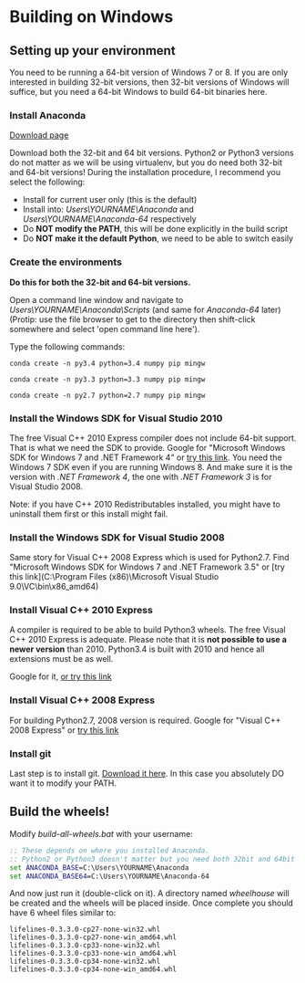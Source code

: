 # Building on Windows

## Setting up your environment

You need to be running a 64-bit version of Windows 7 or 8. If you are
only interested in building 32-bit versions, then 32-bit versions of
Windows will suffice, but you need a 64-bit Windows to build 64-bit
binaries here.

### Install Anaconda

[Download page](http://continuum.io/downloads)

Download both the 32-bit and 64 bit versions. Python2 or Python3
versions do not matter as we will be using virtualenv, but you do need
both 32-bit and 64-bit versions! During the installation procedure, I
recommend you select the following:

* Install for current user only (this is the default)
* Install into: _Users\YOURNAME\Anaconda_ and _Users\YOURNAME\Anaconda-64_ respectively
* Do **NOT modify the PATH**, this will be done explicitly in the build script
* Do **NOT make it the default Python**, we need to be able to switch easily

### Create the environments

**Do this for both the 32-bit and 64-bit versions.**

Open a command line window and navigate to
_Users\YOURNAME\Anaconda\Scripts_ (and same for _Anaconda-64_ later)
(Protip: use the file browser to get to the directory then shift-click
somewhere and select 'open command line here').

Type the following commands:

    conda create -n py3.4 python=3.4 numpy pip mingw

    conda create -n py3.3 python=3.3 numpy pip mingw

    conda create -n py2.7 python=2.7 numpy pip mingw


### Install the Windows SDK for Visual Studio 2010

The free Visual C++ 2010 Express compiler does not include 64-bit
support. That is what we need the SDK to provide. Google for
"Microsoft Windows SDK for Windows 7 and .NET Framework 4" or
[try this link](http://www.microsoft.com/en-us/download/details.aspx?id=8279).
You need the Windows 7 SDK even if you are running Windows 8. And make
sure it is the version with _.NET Framework 4_, the one with _.NET
Framework 3_ is for Visual Studio 2008.

Note: if you have C++ 2010 Redistributables installed, you might have
to uninstall them first or this install might fail.


### Install the Windows SDK for Visual Studio 2008

Same story for Visual C++ 2008 Express which is used for Python2.7.
Find "Microsoft Windows SDK for Windows 7 and .NET Framework 3.5"
or [try this link](C:\Program Files (x86)\Microsoft Visual Studio 9.0\VC\bin\x86_amd64)

### Install Visual C++ 2010 Express

A compiler is required to be able to build Python3 wheels. The free
Visual C++ 2010 Express is adequate. Please note that it is **not
possible to use a newer version** than 2010. Python3.4 is built with
2010 and hence all extensions must be as well.

Google for it, [or try this link](http://www.visualstudio.com/downloads/download-visual-studio-vs#DownloadFamilies_4)

### Install Visual C++ 2008 Express

For building Python2.7, 2008 version is required. Google for
"Visual C++ 2008 Express" or [try this link](http://go.microsoft.com/?linkid=7729279)

### Install git

Last step is to install
git. [Download it here](http://git-scm.com/download/win]). In this
case you absolutely DO want it to modify your PATH.

## Build the wheels!

Modify _build-all-wheels.bat_ with your username:

```bat
:: These depends on where you installed Anaconda.
:: Python2 or Python3 doesn't matter but you need both 32bit and 64bit versions.
set ANACONDA_BASE=C:\Users\YOURNAME\Anaconda
set ANACONDA_BASE64=C:\Users\YOURNAME\Anaconda-64
```

And now just run it (double-click on it). A directory named
_wheelhouse_ will be created and the wheels will be placed
inside. Once complete you should have 6 wheel files similar to:

    lifelines-0.3.3.0-cp27-none-win32.whl
    lifelines-0.3.3.0-cp27-none-win_amd64.whl
    lifelines-0.3.3.0-cp33-none-win32.whl
    lifelines-0.3.3.0-cp33-none-win_amd64.whl
    lifelines-0.3.3.0-cp34-none-win32.whl
    lifelines-0.3.3.0-cp34-none-win_amd64.whl
